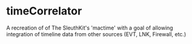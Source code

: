 # timeCorrelator
A recreation of of The SleuthKit's 'mactime' with a goal of allowing integration of timeline data from other sources (EVT, LNK, Firewall, etc.)
